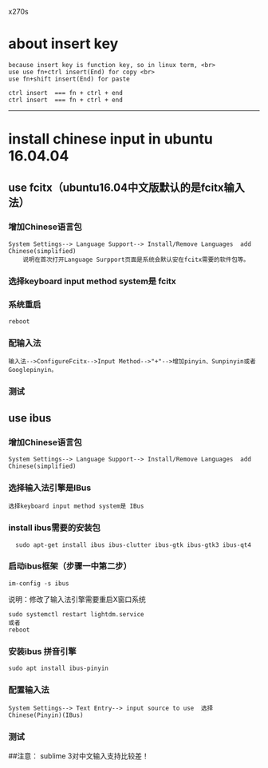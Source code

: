 x270s

# about insert key
	because insert key is function key, so in linux term, <br> 
	use use fn+ctrl insert(End) for copy <br> 
	use fn+shift insert(End) for paste

	ctrl insert  === fn + ctrl + end
	ctrl insert  === fn + ctrl + end

------------

# install chinese input in  ubuntu 16.04.04

## use fcitx（ubuntu16.04中文版默认的是fcitx输入法）
### 增加Chinese语言包
	System Settings--> Language Support--> Install/Remove Languages  add Chinese(simplified)
    	说明在首次打开Language Surpport页面是系统会默认安在fcitx需要的软件包等。
### 选择keyboard input method system是 fcitx
### 系统重启
```
reboot
```
### 配输入法
	输入法-->ConfigureFcitx-->Input Method-->"+"-->增加pinyin、Sunpinyin或者Googlepinyin。
### 测试


## use ibus 
### 增加Chinese语言包
	System Settings--> Language Support--> Install/Remove Languages  add Chinese(simplified)
### 选择输入法引擎是IBus  
	选择keyboard input method system是 IBus
### install ibus需要的安装包 
```
  sudo apt-get install ibus ibus-clutter ibus-gtk ibus-gtk3 ibus-qt4
```
### 启动ibus框架（步骤一中第二步）
```
im-config -s ibus
```
说明：修改了输入法引擎需要重启X窗口系统
```
sudo systemctl restart lightdm.service
或者
reboot
```
### 安装ibus 拼音引擎
```
sudo apt install ibus-pinyin
```
### 配置输入法
	System Settings--> Text Entry--> input source to use  选择Chinese(Pinyin)(IBus)

### 测试

##注意：
	sublime 3对中文输入支持比较差！
